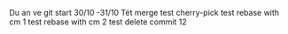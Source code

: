 Du an ve git start 30/10 -31/10
Tét merge
test cherry-pick
test rebase with cm 1
test rebase with cm 2
test delete commit 12
